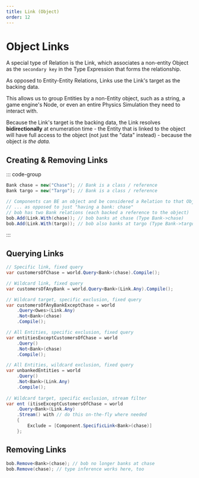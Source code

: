 ```yaml
---
title: Link (Object)
order: 12
---
```

# Object Links

A special type of Relation is the Link, which associates a non-entity Object as the `secondary key` in the Type Expression that forms the relationship.

As opposed to Entity-Entity Relations, Links use the Link's target as the backing data.

This allows us to group Entities by a non-Entity object, such as a string, a game engine's Node, or even an entire Physics Simulation they need to interact with.

Because the Link's target is the backing data, the Link resolves **bidirectionally** at enumeration time - the Entity that is linked to the object will have full access to the object (not just the "data" instead) - because the object *is the data.*

## Creating & Removing Links

::: code-group
```csharp [Object Link Relation]
Bank chase = new("Chase"); // Bank is a class / reference
Bank targo = new("Targo"); // Bank is a class / reference

// Components can BE an object and be considered a Relation to that Object
// ... as opposed to just "having a bank: chase"
// bob has two Bank relations (each backed a reference to the object)
bob.Add(Link.With(chase)); // bob banks at chase (Type Bank->chase)
bob.Add(Link.With(targo)); // bob also banks at targo (Type Bank->targo)
```
:::

## Querying Links

```csharp  
// Specific link, fixed query 
var customersOfChase = world.Query<Bank>(chase).Compile();

// Wildcard link, fixed query
var customersOfAnyBank = world.Query<Bank>(Link.Any).Compile();

// Wildcard target, specific exclusion, fixed query
var customersOfAnyBankExceptChase = world
    .Query<Owes>(Link.Any)
    .Not<Bank>(chase)
    .Compile();

// All Entities, specific exclusion, fixed query
var entitiesExceptCustomersOfChase = world
    .Query()
    .Not<Bank>(chase)
    .Compile();

// All Entities, wildcard exclusion, fixed query
var unbankedEntities = world
    .Query()
    .Not<Bank>(Link.Any)
    .Compile();
        
// Wildcard target, specific exclusion, stream filter
var ent (itiseExceptCustomersOfChase = world
    .Query<Bank>(Link.Any)
    .Stream() with // do this on-the-fly where needed
    {
        Exclude = [Component.SpecificLink<Bank>(chase)]
    };
```

## Removing Links    
```csharp
bob.Remove<Bank>(chase); // bob no longer banks at chase
bob.Remove(chase); // type inference works here, too
```
